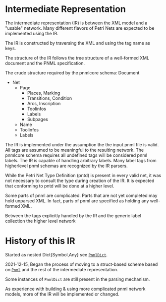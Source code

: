 # Intermediate Representation

The intermediate representation (IR) is between the XML model and
a "usable" network. Many different flavors of Petri Nets are expected 
to be implemented using the IR.

The IR is constructed by traversing the XML and using the tag name as keys.

The structure of the IR follows the tree structure of a well-formed XML document
and the PNML specification.

The crude structure required by the pnmlcore schema:
Document
  - Net
    - Page
    	- Places, Marking
    	- Transitions, Condition
    	- Arcs, Inscription
    	- Toolinfos 
    	- Labels
    	- Subpages
    - Name
	- Toolinfos
	- Labels
	
The IR is implemented under the assumption the the input pnml file is valid.
All tags are assumed to be meaningful to the resulting network.
The pnmlcore schema requires all undefined tags will be considered pnml labels.
The IR is capable of handling arbitrary labels.
Many label tags from higherlevel pnml schemas are recognized by the IR parsers.

While the Petri Net Type Definition (pntd) is present in every valid net,
it was not necessary to consult the type during creation of the IR. 
It is expected that conforming to pntd will be done at a higher level.

Some parts of pnml are complicated. Parts that are not yet completed
may hold unparsed XML. In fact, parts of pnml are specified as holding 
any well-formed XML.

Between the tags explicitly handled by the IR and the generic label collection
the higher level network 

# History of this IR

Started as nested Dict{Symbol,Any} see [`PnmlDict`](@ref). 

2021-12-15, Began the process of moving to a struct-based scheme 
based on [`Pnml`](@ref) and the rest of the intermediate representation.

Some instances of `PnmlDict` are still present in the parsing mechanism.

As experience with building & using more complicated pnml network models,
more of the IR will be implemented or changed.


